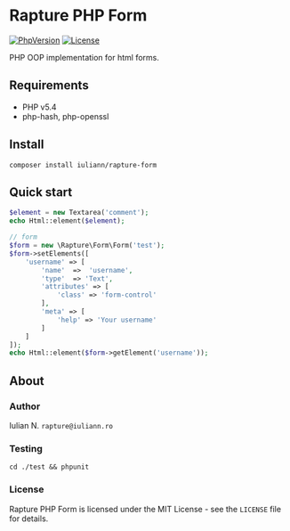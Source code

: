 # Rapture PHP Form

[![PhpVersion](https://img.shields.io/badge/php-5.4-orange.svg?style=flat-square)](#)
[![License](https://img.shields.io/badge/license-MIT-blue.svg?style=flat-square)](#)

PHP OOP implementation for html forms.

## Requirements

- PHP v5.4
- php-hash, php-openssl

## Install

```
composer install iuliann/rapture-form
```

## Quick start

```php
$element = new Textarea('comment');
echo Html::element($element);

// form
$form = new \Rapture\Form\Form('test');
$form->setElements([
    'username' => [
        'name'  =>  'username',
        'type'  => 'Text',
        'attributes' => [
            'class' => 'form-control'
        ],
        'meta' => [
            'help' => 'Your username'
        ]
    ]
]);
echo Html::element($form->getElement('username'));
```

## About

### Author

Iulian N. `rapture@iuliann.ro`

### Testing

```
cd ./test && phpunit
```

### License

Rapture PHP Form is licensed under the MIT License - see the `LICENSE` file for details.
